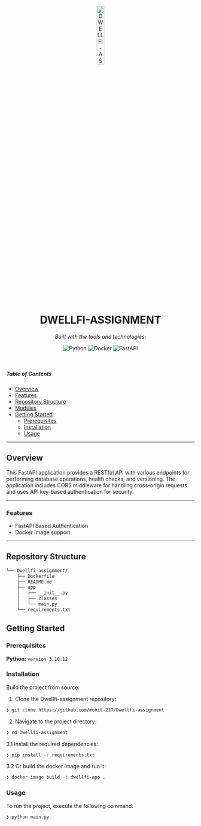 <p align="center">
  <img src="https://img.icons8.com/?size=512&id=55494&format=png" width="20%" alt="DWELLFI-ASSIGNMENT-logo">
</p>
<p align="center">
    <h1 align="center">DWELLFI-ASSIGNMENT</h1>
</p>
<p align="center">
		<em>Built with the tools and technologies:</em>
</p>
<p align="center">
	<img src="https://img.shields.io/badge/Python-3776AB.svg?style=flat&logo=Python&logoColor=white" alt="Python">
	<img src="https://img.shields.io/badge/Docker-2496ED.svg?style=flat&logo=Docker&logoColor=white" alt="Docker">
	<img src="https://img.shields.io/badge/FastAPI-009688.svg?style=flat&logo=FastAPI&logoColor=white" alt="FastAPI">
</p>

<br>

#####  Table of Contents

- [ Overview](#-overview)
- [ Features](#-features)
- [ Repository Structure](#-repository-structure)
- [ Modules](#-modules)
- [ Getting Started](#-getting-started)
    - [ Prerequisites](#-prerequisites)
    - [ Installation](#-installation)
    - [ Usage](#-usage)
---

##  Overview

<p> This FastAPI application provides a RESTful API with various endpoints for performing database operations, health checks, and versioning. The application includes CORS middleware for handling cross-origin requests and uses API key-based authentication for security.</p>

---

### Features

- FastAPI Based Authentication
- Docker Image support


---

##  Repository Structure

```sh
└── Dwellfi-assignment/
    ├── Dockerfile
    ├── README.md
    ├── app
    │   ├── __init__.py
    │   ├── classes
    │   └── main.py
    └── requirements.txt
```

##  Getting Started

###  Prerequisites

**Python**: `version 3.10.12`

###  Installation

Build the project from source:

1. Clone the Dwellfi-assignment repository:
```sh
❯ git clone https://github.com/mohit-217/Dwellfi-assignment
```

2. Navigate to the project directory:
```sh
❯ cd Dwellfi-assignment
```

3.1 Install the required dependencies:
```sh
❯ pip install -r requirements.txt
```
3.2 Or build the docker image and run it:
```sh
❯ docker image build -t dwellfi-app .
```

###  Usage

To run the project, execute the following command:

```sh
❯ python main.py
```



